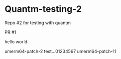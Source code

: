 # Quantm-testing-2
Repo #2 for testing with quantm

PR #1

hello
world

umerm64-patch-2
test...01234567
umerm64-patch-11

